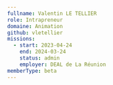```yaml
---
fullname: Valentin LE TELLIER
role: Intrapreneur
domaine: Animation
github: vletellier
missions:
  - start: 2023-04-24
    end: 2024-03-24
    status: admin
    employer: DEAL de La Réunion
memberType: beta
---
```


